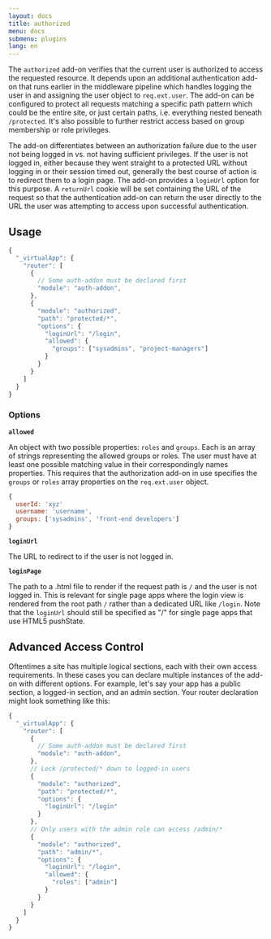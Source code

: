```yaml
---
layout: docs
title: authorized
menu: docs
submenu: plugins
lang: en
---
```


The `authorized` add-on verifies that the current user is authorized to access the requested resource. It depends upon an additional authentication add-on that runs earlier in the middleware pipeline which handles logging the user in and assigning the user object to `req.ext.user`. The add-on can be configured to protect all requests matching a specific path pattern which could be the entire site, or just certain paths, i.e. everything nested beneath
`/protected`. It's also possible to further restrict access based on group membership or role privileges.

The add-on differentiates between an authorization failure due to the user not being logged in vs. not having sufficient privileges. If the user is not logged in, either because they went straight to a protected URL without logging in or their session timed out, generally the best course of action is to redirect them to a login page. The add-on provides a `loginUrl` option for this purpose. A `returnUrl` cookie will be set containing the URL of the request so that the authentication add-on can return the user directly to the URL the user was attempting to access upon successful authentication.

## Usage

~~~js
{
  "_virtualApp": {
    "router": [
      {
        // Some auth-addon must be declared first
        "module": "auth-addon",
      },
      {
        "module": "authorized",
        "path": "protected/*",
        "options": {
          "loginUrl": "/login",
          "allowed": {
            "groups": ["sysadmins", "project-managers"]
          }
        }
      }
    ]
  }
}
~~~

### Options

__`allowed`__

An object with two possible properties: `roles` and `groups`. Each is an array of strings representing the allowed groups or roles. The user must have at least one possible matching value in their correspondingly names properties. This requires that the authorization add-on in use specifies the `groups` or `roles` array properties on the `req.ext.user` object.

~~~js
{
  userId: 'xyz'
  username: 'username',
  groups: ['sysadmins', 'front-end developers']
}
~~~

__`loginUrl`__

The URL to redirect to if the user is not logged in.

__`loginPage`__

The path to a .html file to render if the request path is `/` and the user is not logged in. This is relevant for single page apps where the login view is rendered from the root path `/` rather than a dedicated URL like `/login`. Note that the `loginUrl` should still be specified as "/" for single page apps that use HTML5 pushState.

## Advanced Access Control
Oftentimes a site has multiple logical sections, each with their own access requirements. In these cases you can declare multiple instances of the add-on with different options. For example, let's say your app has a public section, a logged-in section, and an admin section. Your router declaration might look something like this:

~~~js
{
  "_virtualApp": {
    "router": [
      {
        // Some auth-addon must be declared first
        "module": "auth-addon",
      },
      // Lock /protected/* down to logged-in users
      {
        "module": "authorized",
        "path": "protected/*",
        "options": {
          "loginUrl": "/login"
        }
      },
      // Only users with the admin role can access /admin/*
      {
        "module": "authorized",
        "path": "admin/*",
        "options": {
          "loginUrl": "/login",
          "allowed": {
            "roles": ["admin"]
          }
        }
      }
    ]
  }
}
~~~

